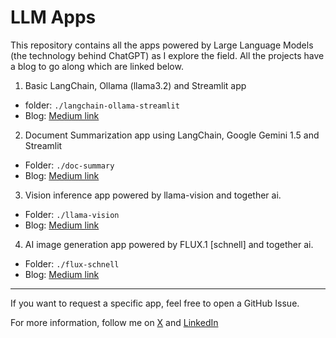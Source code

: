 # LLM Apps

This repository contains all the apps powered by Large Language Models (the technology behind ChatGPT) as I explore the field. All the projects have a blog to go along which are linked below.

1. Basic LangChain, Ollama (llama3.2) and Streamlit app

- folder: `./langchain-ollama-streamlit`
- Blog: [Medium link](https://medium.com/@snehbelsare/building-a-basic-llm-powered-app-using-langchain-ollama-and-streamlit-ffbb22098fa)

2. Document Summarization app using LangChain, Google Gemini 1.5 and Streamlit

- Folder: `./doc-summary`
- Blog: [Medium link](https://medium.com/@snehbelsare/building-a-document-summarization-app-with-langchain-gemini-and-streamlit-ab30a9f4ce67)

3. Vision inference app powered by llama-vision and together ai.

- Folder: `./llama-vision`
- Blog: [Medium link](https://medium.com/@snehbelsare/building-an-ai-vision-app-using-llama-vision-and-together-ai-for-free-vision-inference-dc47cfcb1e73)

4. AI image generation app powered by FLUX.1 [schnell] and together ai.

- Folder: `./flux-schnell`
- Blog: [Medium link](https://medium.com/@snehbelsare/building-an-ai-image-generator-with-flux-1-schnell-and-together-api-09da78e101ad)

---

If you want to request a specific app, feel free to open a GitHub Issue.

For more information, follow me on [X](https://x.com/SneharshB) and [LinkedIn](https://www.linkedin.com/in/sneharsh-belsare/)
